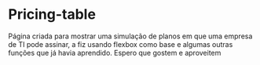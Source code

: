 # Pricing-table
Página criada para mostrar uma simulação de planos em que uma empresa de TI pode assinar, a fiz usando flexbox como base e algumas outras funções que já havia aprendido. Espero que gostem e aproveitem
